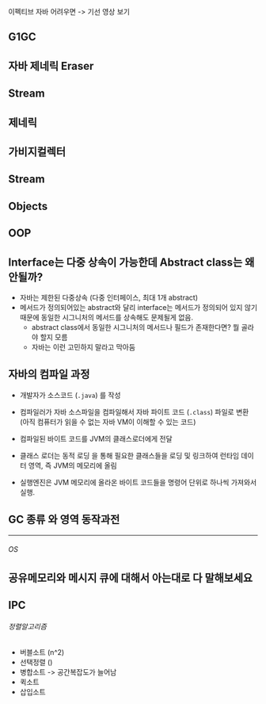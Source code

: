 이펙티브 자바 어려우면 -> 기선 영상 보기



## G1GC

## 자바 제네릭 Eraser

## Stream

## 제네릭

## 가비지컬렉터

## Stream

## Objects

## OOP

## Interface는 다중 상속이 가능한데 Abstract class는 왜 안될까?

- 자바는 제한된 다중상속 (다중 인터페이스, 최대 1개 abstract)
- 메서드가 정의되어있는 abstract와 달리 interface는 메서드가 정의되어 있지 않기 때문에 동일한 시그니처의 메서드를 상속해도 문제될게 없음.
  - abstract class에서 동일한 시그니처의 메서드나 필드가 존재한다면? 뭘 골라야 할지 모름
  - 자바는 이런 고민하지 말라고 막아둠

## 자바의 컴파일 과정

- 개발자가 소스코드 (`.java`) 를 작성
- 컴파일러가 자바 소스파일을 컴파일해서 자바 파이트 코드 (`.class`) 파일로 변환 (아직 컴퓨터가 읽을 수 없는 자바 VM이 이해할 수 있는 코드)
- 컴파일된 바이트 코드를 JVM의 클래스로더에게 전달
- 클래스 로더는 동적 로딩 을 통해 필요한 클래스들을 로딩 및 링크하여 런타임 데이터 영역, 즉 JVM의 메모리에 올림

- 실행엔진은 JVM 메모리에 올라온 바이트 코드들을 명령어 단위로 하나씩 가져와서 실행.

## GC 종류 와 영역 동작과전

---

###### OS

## 공유메모리와 메시지 큐에 대해서 아는대로 다 말해보세요

## IPC



###### 정렬알고리즘

- 버블소트 (n^2)
- 선택정렬 ()
- 병합소트 -> 공간복잡도가 늘어남
- 퀵소트
- 삽입소트
